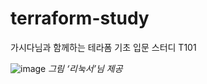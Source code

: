 # terraform-study
가시다님과 함께하는 테라폼 기초 입문 스터디 T101

![image](https://user-images.githubusercontent.com/100563973/197310916-4b86171f-ed0e-4b0a-936e-e82e62fbdd67.png)
*그림 ‘리눅서’님 제공*
